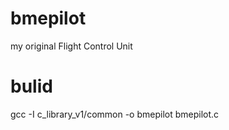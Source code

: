 # bmepilot  
my original Flight Control Unit  
  
# bulid
gcc -I c_library_v1/common -o bmepilot bmepilot.c  

